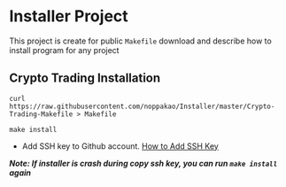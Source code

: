 # Installer Project
  This project is create for public ``Makefile`` download and describe how to install program for any project
  
## Crypto Trading Installation
  ```
  curl https://raw.githubusercontent.com/noppakao/Installer/master/Crypto-Trading-Makefile > Makefile
  
  make install
  ```
  - Add SSH key to Github account. [How to Add SSH Key](https://help.github.com/en/github/authenticating-to-github/adding-a-new-ssh-key-to-your-github-account)
  
  ***Note: If installer is crash during copy ssh key, you can run `make install` again***

